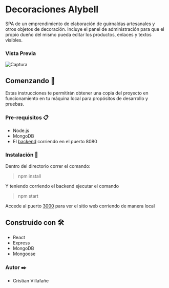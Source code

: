 # Decoraciones Alybell

SPA de un emprendimiento de elaboración de guirnaldas artesanales y otros objetos de decoración. Incluye el panel de administración para que el propio dueño del mismo pueda editar los productos, enlaces y textos visibles. 

### Vista Previa

![Captura](https://i.ibb.co/RS97XtX/cap-1.jpg)

## Comenzando 🚀

Estas instrucciones te permitirán obtener una copia del proyecto en funcionamiento en tu máquina local para propósitos de desarrollo y pruebas.

### Pre-requisitos 📋

 - Node.js
 - MongoDB
 - El [backend](https://github.com/sendrarisk/DA-backend) corriendo en el puerto 8080
 
### Instalación 🔧

Dentro del directorio correr el comando:

> npm install

Y teniendo corriendo el backend ejecutar el comando

> npm start

Accede al puerto [3000](http://localhost:3000) para ver el sitio web corriendo de manera local

## Construido con 🛠️

- React
- Express 
- MongoDB
- Mongoose

### Autor ✒️

- Cristian Villafañe
